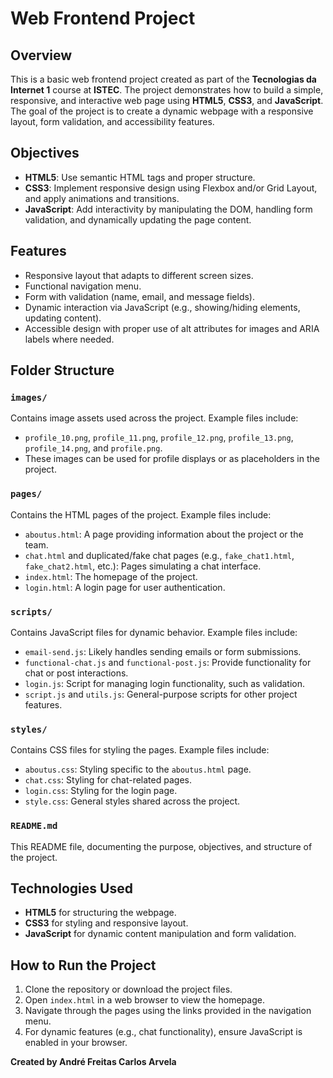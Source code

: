 # Web Frontend Project

## Overview

This is a basic web frontend project created as part of the **Tecnologias da Internet 1** course at **ISTEC**. The project demonstrates how to build a simple, responsive, and interactive web page using **HTML5**, **CSS3**, and **JavaScript**. The goal of the project is to create a dynamic webpage with a responsive layout, form validation, and accessibility features.

## Objectives

- **HTML5**: Use semantic HTML tags and proper structure.
- **CSS3**: Implement responsive design using Flexbox and/or Grid Layout, and apply animations and transitions.
- **JavaScript**: Add interactivity by manipulating the DOM, handling form validation, and dynamically updating the page content.

## Features

- Responsive layout that adapts to different screen sizes.
- Functional navigation menu.
- Form with validation (name, email, and message fields).
- Dynamic interaction via JavaScript (e.g., showing/hiding elements, updating content).
- Accessible design with proper use of alt attributes for images and ARIA labels where needed.

## Folder Structure

### `images/`
Contains image assets used across the project. Example files include:
- `profile_10.png`, `profile_11.png`, `profile_12.png`, `profile_13.png`, `profile_14.png`, and `profile.png`.
- These images can be used for profile displays or as placeholders in the project.

### `pages/`
Contains the HTML pages of the project. Example files include:
- `aboutus.html`: A page providing information about the project or the team.
- `chat.html` and duplicated/fake chat pages (e.g., `fake_chat1.html`, `fake_chat2.html`, etc.): Pages simulating a chat interface.
- `index.html`: The homepage of the project.
- `login.html`: A login page for user authentication.

### `scripts/`
Contains JavaScript files for dynamic behavior. Example files include:
- `email-send.js`: Likely handles sending emails or form submissions.
- `functional-chat.js` and `functional-post.js`: Provide functionality for chat or post interactions.
- `login.js`: Script for managing login functionality, such as validation.
- `script.js` and `utils.js`: General-purpose scripts for other project features.

### `styles/`
Contains CSS files for styling the pages. Example files include:
- `aboutus.css`: Styling specific to the `aboutus.html` page.
- `chat.css`: Styling for chat-related pages.
- `login.css`: Styling for the login page.
- `style.css`: General styles shared across the project.

### `README.md`
This README file, documenting the purpose, objectives, and structure of the project.

## Technologies Used

- **HTML5** for structuring the webpage.
- **CSS3** for styling and responsive layout.
- **JavaScript** for dynamic content manipulation and form validation.

## How to Run the Project

1. Clone the repository or download the project files.
2. Open `index.html` in a web browser to view the homepage.
3. Navigate through the pages using the links provided in the navigation menu.
4. For dynamic features (e.g., chat functionality), ensure JavaScript is enabled in your browser.

**Created by André Freitas Carlos Arvela**

